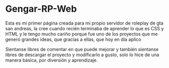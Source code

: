 # Gengar-RP-Web
Esta es mi primer página creada para mi propio servidor de roleplay de gta san andreas, la cree cuando recién terminaba de aprender lo que es CSS y HTML y le tengo mucho cariño porque fue uno de los proyectos que me generó grandes ideas, que gracias a ellas, que hoy en día aplico

Sientanse libres de comentar en que puede mejorar y también sientanse libres de descargar el proyecto y modificarlo a gusto, solo lo hice de una manera básica, por diversión y aprendizaje.
